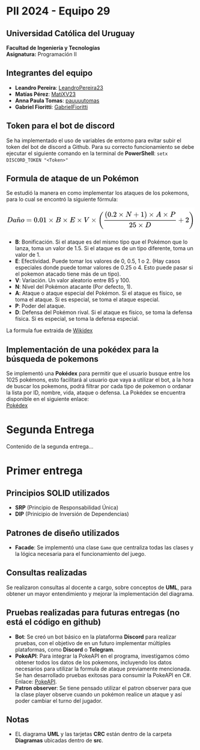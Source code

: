 # PII 2024 - Equipo 29

## Universidad Católica del Uruguay
**Facultad de Ingeniería y Tecnologías**  
**Asignatura:** Programación II  

## Integrantes del equipo
- **Leandro Pereira**: [LeandroPereira23](https://github.com/LeandroPereira23)
- **Matías Pérez**: [MatiXV23](https://github.com/MatiXV23)
- **Anna Paula Tomas**: [pauuuutomas](https://github.com/pauuuutomas)
- **Gabriel Fioritti**: [GabrielFioritti](https://github.com/GabrielFioritti)

## Token para el bot de discord
Se ha implementado el uso de variables de entorno para evitar subir el token del bot de discord a Github.
Para su correcto funcionamiento se debe ejecutar el siguiente comando en la terminal de **PowerShell**:
`setx DISCORD_TOKEN "<Token>"`

## Formula de ataque de un Pokémon
Se estudió la manera en como implementar los ataques de los pokemons, para lo cual se encontró la siguiente fórmula:

<div style="text-align: center;">
  <img src="assets/formulaAtaque.png" alt="Formula de ataque" />
</div>

- **B**: Bonificación. Si el ataque es del mismo tipo que el Pokémon que lo lanza, toma un valor de 1.5. Si el ataque es de un tipo diferente, toma un valor de 1.
- **E**: Efectividad. Puede tomar los valores de 0, 0.5, 1 o 2. (Hay casos especiales donde puede tomar valores de 0.25 o 4. Esto puede pasar si el pokemon atacado tiene más de un tipo).
- **V**: Variación. Un valor aleatorio entre 85 y 100.
- **N**: Nivel del Pokémon atacante (Por defecto, 1).
- **A**: Ataque o ataque especial del Pokémon. Si el ataque es físico, se toma el ataque. Si es especial, se toma el ataque especial.
- **P**: Poder del ataque.
- **D**: Defensa del Pokémon rival. Si el ataque es físico, se toma la defensa física. Si es especial, se toma la defensa especial.

La formula fue extraida de [Wikidex](https://www.wikidex.net/wiki/Daño)

## Implementación de una pokédex para la búsqueda de pokemons
Se implementó una **Pokédex** para permitir que el usuario busque entre los 1025 pokémons, esto facilitará al usuario que vaya a utilizar el bot, a la hora de buscar los pokemons, podrá filtrar por cada tipo de pokemon o ordanar la lista por ID, nombre, vida, ataque o defensa. 
La Pokédex se encuentra disponible en el siguiente enlace:  
[Pokédex](https://pokemon-blog-api.netlify.app)

# Segunda Entrega
Contenido de la segunda entrega...

# Primer entrega
## Principios SOLID utilizados
- **SRP** (Principio de Responsabilidad Única)
- **DIP** (Prinicipio de Inversión de Dependencias)

## Patrones de diseño utilizados
- **Facade**: Se implementó una clase `Game` que centraliza todas las clases y la lógica necesaria para el funcionamiento del juego.

## Consultas realizadas
Se realizaron consultas al docente a cargo, sobre conceptos de **UML**, para obtener un mayor entendimiento y mejorar la implementación del diagrama.

## Pruebas realizadas para futuras entregas (no está el código en github)
- **Bot**: Se creó un bot básico en la plataforma **Discord** para realizar pruebas, con el objetivo de en un futuro implementar múltiples plataformas, como **Discord** o **Telegram**.
- **PokeAPI**: Para integrar la PokeAPI en el programa, investigamos cómo obtener todos los datos de los pokemons, incluyendo los datos necesarios para utilizar la formula de ataque previamente mencionada. Se han desarrollado pruebas exitosas para consumir la PokeAPI en C#. Enlace: [PokeAPI](https://pokeapi.co).
- **Patron observer**: Se tiene pensado utilizar el patron observer para que la clase player observe cuando un pokémon realice un ataque y así poder cambiar el turno del jugador.

## Notas
- EL diagrama **UML** y las tarjetas **CRC** están dentro de la carpeta **Diagramas** ubicadas dentro de **src**.